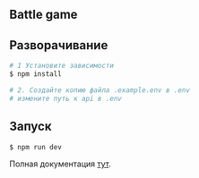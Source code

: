## Battle game

## Разворачивание

```bash
# 1 Установите зависимости
$ npm install

# 2. Создайте копию файла .example.env в .env
# измените путь к api в .env
```

## Запуск

```bash
$ npm run dev
```

Полная документация [тут](https://nuxtjs.org).
